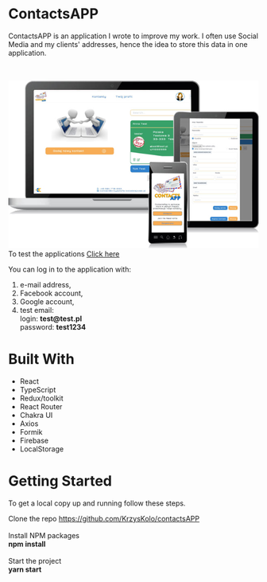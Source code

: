 # ContactsAPP
<p>ContactsAPP is an application I wrote to improve my work. I often use Social Media and my clients' addresses, hence the idea to store this data in one application.</p>
<br><br>
<img src="demo/prezentacja.jpg" alt="StarWares" width="550px">
To test the applications <a target="_blank" href="https://contactsapp-e7ad7.firebaseapp.com/">Click here </a>
<p>
You can log in to the application with:
 <ol>
  <li> e-mail address,</li>
  <li> Facebook account, </li>
  <li>Google account, </li>
  <li>test email: <br>
    login: <b>test@test.pl</b><br>
   password: <b>test1234</b>
  </li>
  </ol>
 </p>

# Built With
 - React
 - TypeScript
 - Redux/toolkit
 - React Router
 - Chakra UI
 - Axios
 - Formik
 - Firebase
 - LocalStorage
 
# Getting Started

To get a local copy up and running follow these steps.

Clone the repo
https://github.com/KrzysKolo/contactsAPP
<br><br>
Install NPM packages <br>
<b> npm install </b> <br><br>
Start the project <br>
<b> yarn start </b>
